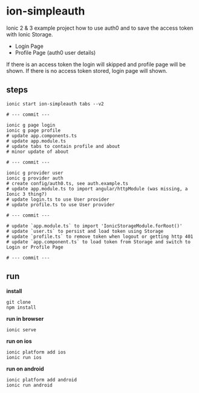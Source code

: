 # ion-simpleauth

Ionic 2 & 3 example project how to use auth0 and to save the access token with Ionic Storage. 

- Login Page
- Profile Page (auth0 user details) 

If there is an access token the login will skipped and profile page will be shown. If there is no access token stored, login page will shown.

## steps

    ionic start ion-simpleauth tabs --v2

    # --- commit ---

    ionic g page login
    ionic g page profile
    # update app.components.ts
    # update app.module.ts
    # update tabs to contain profile and about
    # minor update of about

    # --- commit ---

    ionic g provider user
    ionic g provider auth
    # create config/auth0.ts, see auth.example.ts
    # update app.module.ts to import angular/httpModule (was missing, a Ionic 3 thing?)
    # update login.ts to use User provider
    # update profile.ts to use User provider

    # --- commit ---

    # update `app.module.ts` to import 'IonicStorageModule.forRoot()'
    # update `user.ts` to persist and load token using Storage
    # update `profile.ts` to remove token when logout or getting http 401
    # update `app.component.ts` to load token from Storage and switch to Login or Profile Page

    # --- commit ---

## run

**install**

    git clone
    npm install

**run in browser**

    ionic serve

**run on ios**

    ionic platform add ios
    ionic run ios

**run on android**

    ionic platform add android
    ionic run android

